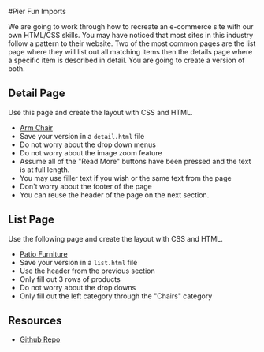 #Pier Fun Imports

We are going to work through how to recreate an e-commerce site with our own HTML/CSS skills. You may have noticed that most sites in this industry follow a pattern to their website.  Two of the most common pages are the list page where they will list out all matching items then the details page where a specific item is described in detail.  You are going to create a version of both.

## Detail Page
Use this page and create the layout with CSS and HTML.
* [Arm Chair](http://www.pier1.com/bayan-deluxe-armchair/3013083.html?cgid=outdoor-chairs#nav=left&start=1)
* Save your version in a `detail.html` file
* Do not worry about the drop down menus 
* Do not worry about the image zoom feature
* Assume all of the "Read More" buttons have been pressed and the text is at full length.
* You may use filler text if you wish or the same text from the page
* Don't worry about the footer of the page
* You can reuse the header of the page on the next section.

## List Page
Use the following page and create the layout with CSS and HTML.
* [Patio Furniture](http://www.pier1.com/outdoor-chairs#nav=left)
* Save your version in a `list.html` file
* Use the header from the previous section
* Only fill out 3 rows of products
* Do not worry about the drop downs
* Only fill out the left category through the "Chairs" category

## Resources
* [Github Repo](https://github.com/tiy-lv-java-2016-06/pier-fun)
